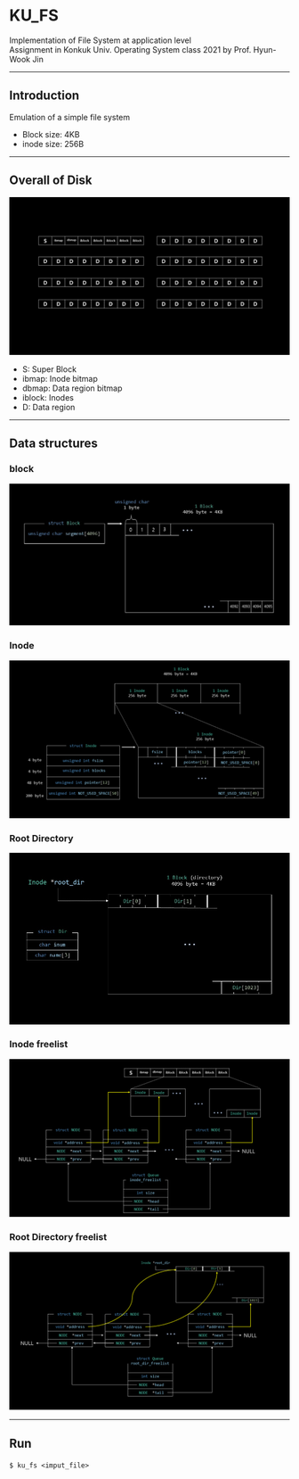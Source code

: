 # KU_FS

Implementation of File System at application level   
Assignment in Konkuk Univ. Operating System class 2021 by Prof. Hyun-Wook Jin

---

## Introduction

Emulation of a simple file system

- Block size: 4KB
- inode size: 256B

---

## Overall of Disk

![disk](./images/overall.PNG)

- S: Super Block
- ibmap: Inode bitmap
- dbmap: Data region bitmap
- iblock: Inodes
- D: Data region

---

## Data structures

### block

![block](./images/block.jpg)

### Inode

![inode](./images/inode.PNG)

### Root Directory

![root_dir](./images/root_dir.jpg)

### Inode freelist

![inode_freelist](./images/inode_freelist.PNG)

### Root Directory freelist

![root_dir_freelist](./images/root_dir_freelist.PNG)

---

## Run

`$ ku_fs <imput_file>`
